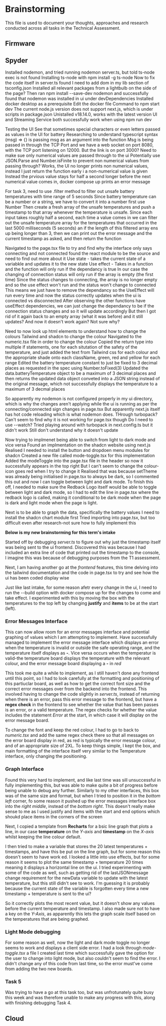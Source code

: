 # Brainstorming

This file is used to document your thoughts, approaches and research conducted across all tasks in the Technical Assessment.

## Firmware

## Spyder

Installed nodemon, and tried running nodemon server.ts, but told ts-node exec is not found
Installing ts-node with npm install -g ts-node
Now to fix the code itself in server.ts
found I need to add dom in my lib section of tsconfig.json
Installed all relevant packages from a lightbulb on the side of the page?
Then ran npm install --save-dev nodemon and successfully found that nodemon was installed in ui under devDependencies
Installed docker desktop as a prerequisite
Edit the docker file Command to npm start dev
The current node.js version does not support next.js, which is under scripts in package.json
Unistalled v18.14.0, works with the latest version
UI and Streaming Service both successfully work when using npm run dev

Testing the UI
See that sometimes special characters or even letters passed as values in the UI for battery
Researching to understand typescript syntax
(msg) => {} is passing msg as an argument into the function
Msg is being passed in through the TCP Port and we have a web socket on port 8080, with the TCP port listening on 12000. But the link is on port 3000?
Need to make sue only numerical values are passed through to the ui
Potentially use JSON.Parse and Number.isFinite to prevent non numerical values from passing through?
Works, the UI no longer prints non numerical values, instead I just return the function early i a non-numerical value is given
Instead the prvious value stays for half a second longer before the next numerical value comes in, docker compose up prints an error message

For task 3, need to use .filter method to filter out unsafe battery temperatures with time range of 5 seconds
Since battery temperature can be a number or a string, we have to convert it into a number first use Number
Then create a fresh array of the unsafe temperatures and push a timestamp to that array whenever the temperature is unsafe. 
Since each input takes roughly half a second, each time a value comes in we can filter out the unsafe temperature array for the temperatures that occurred in the last 5000 milliseconds (5 seconds) an if the length of this filtered array ens up being longer than 3, then we can print out the error message and the current timestamp as asked, and then return the function

Navigated to the page.tsx file to try and find why the interface only says connecting and not connected
found the react module to be the source and need to find out more about it
Use state - takes the current state of a variabkle and updates it to the new state
Use effect - Takes in a function and the function will only run if the dependancy is true
In our case the changing of connection status will only run if the array is empty (the first time)
Since the status changes to connecting, the array is no longer empty and so the use effect won't run and the status won't change to connected
This means we just have to remove the dependancy so the UseEffect will run every time and now the status correctly updates when the ui is connected vs disconnected
After observing the other functions have useEffect dependencies, we can just change the dependancy to be if the connection status changes and so it will update accordingly
But then I got rid of it again back to an empty array (what it was before) and it still updates? 
And now it doesn't work again? Not sure why?

Need to now look up html elements to understand how to change the colours
Tailwind and shadcn to change the colour
Navigated to the numeric.tsx file in order to change the colour
Copied the return type into multiple if statements, one for each situtation of the safety of the temperature, and just added the text from Tailwind css for each colour and the appropriate shade onto each className, green, red and yellow for each range
Edited the battery temperature constant to just be fixed to 3 decimal places as requested in the spec using Number.toFixed(3)
Updated the data.batteryTemperature object to be a maximum of 3 decimal places and then returns the updated data object conveted into a JSON string instead of the original message, which not successfully displays the temperature to a maximum of 3 decmal places

So apparently my nodemon is not configured properly in my ui directory, which is why the changes aren't applying while the ui is running as per the connecting/connected sign changes in page.tsx
But apparently next.js itself has hot code reloading which is what nodemon does.
THrough turbopack?
Can't seem to find why it is not working for page.tsx though
Do I need to use --watch?
Tried playing around with turbopack in next.config.ts but it didn't work
Still don't understand why it doesn't update

Now trying to implmenet being able to switch from light to dark mode and vice versa
Found an implmentation on the shadcn website using next.js
Realised I needed to install the button and dropdoen menu modules for shadcn
Created a new file called mode-toggle.tsx for this implementation
Added the modeToggle into the page.tsx file in the header so now it successfully appears in the top right
But I can't seem to change the colour-icon goes red when I try to change it
Realised that was because setTheme was already being initialised in page.tsx to always be dark, so I commented this out and now I can toggle between light and dark mode.
To finish this off, I needed to make sure the Redback Logo itself would be able to toggle between light and dark mode, so I had to edit the line in page.tsx where the redback logo is called, making it conditional to be dark mode when the page is dark and light mode when the page is light.

Next is to be able to graph the data, specifically the battery values
I need to install the shadcn chart module first 
Tried importing into page.tsx, but too difficult even after research-not sure how to fully implement this


**Below is my new brainstorming for this term's intake**

Started off by debugging *server.ts* to figure out why just the timestamp itself was being sent to the ui frontend. 
Discovered this was because I had included an extra line of code that printed out the timestamp to the console, I imagine this was because of debugging purposes from the T1 assessment.

Next, I am having another go at the *frontend* features, this time delving into the tailwind documentation and the code in page.tsx to try and see how the ui has been coded display wise

Just like last intake, for some reason afetr every change in the ui, I need to run the --build option with docker compose up for the changes to come and take effect. I experimented with this by moving the box with the temperatures to the top left by changing **justify** and **items** to be at the start (left).

### Error Messages Interface

This can now allow room for an error messages interface and potential graphing of values which I am attempting to implement.
Have successfully managed to implement the error message interface which displays an error when the temperature is invalid or outside the safe operating range, and the temperature itself displays as **-**. Vice versa occurs when the temperatur is valid-the temperature board displays the temperature with the relevant colour, and the error message board displaying a **-** in *red*

This took me quite a while to implement, as I still haven't done any frontend until this point, so I had to look carefully at the formatting and positioning of this partiuclar board, as well as how to get the correct font size and the correct error messages over from the backend into the frontend. This involved having to change the code slightly in *server.ts*, instead of returning when there is an error, pass this error message to the frontend, but have a **regex check** in the frontend to see whether the value that has been passes is an error, or a valid temperature. The regex checks for whether the value includes the statement *Error* at the start, in which case it will display on the error message board. 

To change the font and keep the red colour, I had to go to back to *numeric.tsx* and add the same regex check there so that all messages on the error board display in red, as red is typically the error message colour, and of an appropriate size of 2XL. To keep things simple, I kept the box, and main formatting of the interface itself very similar to the Temperature interface, only changing the positioning.

### Graph Interface

Found this very hard to implement, and like last time was sill unsuccessful in fully implementing this, but was able to make quite a bit of progress before being unable to debug any further. Similarly to my other interfaces, this box was of the same size and format, but when I tried to position it in the *bottom left* corner, fo some reason it pushed up the error messages interface box into the *right middle*, instead of the *bottom right*. This doesn't really make sense to me as I used justify and items with the start and end options which shoukd place items in the corners of the screen

Next, I copied a template from **Recharts** for a bsic line graph that plots a line, in our case **temperature** on the *Y-axis* and **timestamp** on the *X-axis* whilst keeping the line colour default. 

I then tried to make a variable that stores the 20 latest temperatures + timestamps, and have this be put on the line graph, but for some reason this doesn't seem to have work ed. I looked a little into use effects, but for some reason it seems to plot the same timestamp + temperature 20 times meaning it displays a horizontal line on the ui. I tried experimenting with some of the code as well, such as getting rid of the lastJSONmessage change requirement for the newData variable to update with the latest temperature, but this still didn't see to work. I'm guessing it is probably because the current state of the variable is forgotten every time a new timestamp + temperature is sent to the ui?

So it correctly plots the most recent value, but it doesn't show any values before the current temperature and timestamp. I also made sure not to have a key on the *Y-Axis*, as apparently this lets the graph scale itself based on the temperatures that are being graphed.

### Light Mode debugging

For some reason as well, now the light and dark mode toggle no longer seems to work and displays a client side error. I had a look through *mode-toggle.tsx* a file I created last time which successfully gave the option for the user to change into light mode, but also couldn't seem to find the error. I didn't change any of this code from last time, so the error must've come from adding the two new boards. 

### Task 5

Was trying to have a go at this task too, but was unfrotunately quite busy this week and was therefore unable to make any progress with this, along with finishing debugging Task 4.

## Cloud